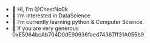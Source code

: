 - 👋 Hi, I’m @ChestNo0k
- 👀 I’m interested in DataScience
- 🌱 I’m currently learning python & Computer Science.
- 💸 If you are very generous 0xE5064bcAb704D0dE90936faed74367ff31A055b9
<!---
ChestNo0k/ChestNo0k is a ✨ special ✨ repository because its `README.md` (this file) appears on your GitHub profile.
You can click the Preview link to take a look at your changes.
--->
